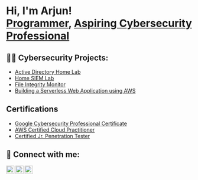 <h1>Hi, I'm Arjun! <br/><a href="https://github.com/arjunrajasekhar5">Programmer</a>, <a href="https://www.linkedin.com/in/arjun-rajasekhar-182508233/">Aspiring Cybersecurity Professional</a>

<h2>👨‍💻 Cybersecurity Projects:</h2>

- [Active Directory Home Lab](https://github.com/arjunrajasekhar5/ActiveDirectoryLab)
- [Home SIEM Lab](https://github.com/arjunrajasekhar5/HomeSIEMLab)
- [File Integrity Monitor](https://github.com/arjunrajasekhar5/FileIntegrityMonitor)
- [Building a Serverless Web Application using AWS](https://github.com/arjunrajasekhar5/ServerlessWebApplication)

<h2>Certifications</h2>

- [Google Cybersecurity Professional Certificate](https://www.coursera.org/account/accomplishments/specialization/8VSURU03Z28G)
- [AWS Certified Cloud Practitioner](https://drive.google.com/file/u/0/d/10EkXjyW4diuMLI7RLR6-DngUClcbCjqT/view?usp=drivesdk&pli=1)
- [Certified Jr. Penetration Tester](https://tryhackme-certificates.s3-eu-west-1.amazonaws.com/THM-DHU7WJSZ9C.pdf)

<h2> 🤳 Connect with me:</h2>

[<img align="left" alt="JoshMadakor | Twitter" width="22px" src="https://cdn.jsdelivr.net/npm/simple-icons@v3/icons/twitter.svg" />][twitter]
[<img align="left" alt="JoshMadakor | LinkedIn" width="22px" src="https://cdn.jsdelivr.net/npm/simple-icons@v3/icons/linkedin.svg" />][linkedin]
[<img align="left" alt="JoshMadakor | Instagram" width="22px" src="https://cdn.jsdelivr.net/npm/simple-icons@v3/icons/instagram.svg" />][instagram]

[twitter]: https://x.com/arjunrraj5/
[instagram]: https://www.instagram.com/arjun.raj.pillai/
[linkedin]: https://www.linkedin.com/in/arjun-rajasekhar-182508233/

